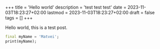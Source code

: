 +++
title = 'Hello world'
description = 'test test test'
date = 2023-11-03T18:23:27+02:00
lastmod = 2023-11-03T18:23:27+02:00
draft = false
tags = []
+++

Hello world, this is a test post.

```dart
final myName = 'Matvei';
print(myName);
```
